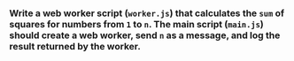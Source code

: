 ### Write a web worker script (`worker.js`) that calculates the `sum` of squares for numbers from `1` to `n`. The main script (`main.js`) should create a web worker, send `n` as a message, and log the result returned by the worker.